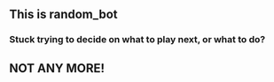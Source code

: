 ## This is random_bot
### Stuck trying to decide on what to play next, or what to do?
## NOT ANY MORE!